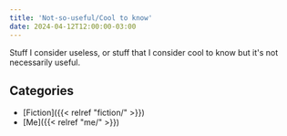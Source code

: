 ```yaml
---
title: 'Not-so-useful/Cool to know'
date: 2024-04-12T12:00:00-03:00
---
```


Stuff I consider useless, or stuff that I consider cool to know but it's not necessarily useful.

## Categories

- [Fiction]({{< relref "fiction/" >}})
- [Me]({{< relref "me/" >}})
